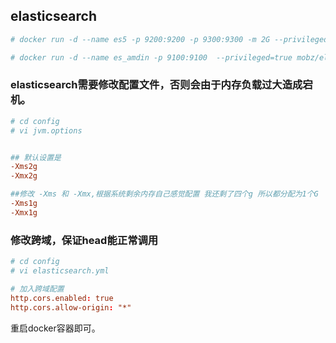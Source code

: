 ## elasticsearch
```bash
# docker run -d --name es5 -p 9200:9200 -p 9300:9300 -m 2G --privileged=true -e ES_JAVA_OPTS="-Xms1g -Xmx1g" -e "discovery.type=single-node" elasticsearch:5-alpine

# docker run -d --name es_amdin -p 9100:9100  --privileged=true mobz/elasticsearch-head:5-alpine
```
### elasticsearch需要修改配置文件，否则会由于内存负载过大造成宕机。

```conf 
# cd config
# vi jvm.options


## 默认设置是
-Xms2g
-Xmx2g

##修改 -Xms 和 -Xmx,根据系统剩余内存自己感觉配置 我还剩了四个g 所以都分配为1个G
-Xms1g
-Xmx1g
```
### 修改跨域，保证head能正常调用

```conf 
# cd config
# vi elasticsearch.yml

# 加入跨域配置
http.cors.enabled: true
http.cors.allow-origin: "*"
```
重启docker容器即可。



